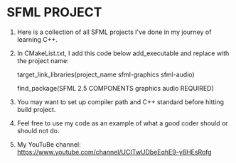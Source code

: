 # SFML PROJECT
1. Here is a collection of all SFML projects I've done in my journey of learning C++.

2. In CMakeList.txt, I add this code below add_executable and replace with the project name:

    target_link_libraries(project_name sfml-graphics sfml-audio)

      find_package(SFML 2.5 COMPONENTS graphics audio REQUIRED)

3. You may want to set up compiler path and C++ standard before hitting build project.
4. Feel free to use my code as an example of what a good coder should or should not do.
5. My YouTuBe channel: https://www.youtube.com/channel/UCITwUDbeEqhE9-y8HEsRofg